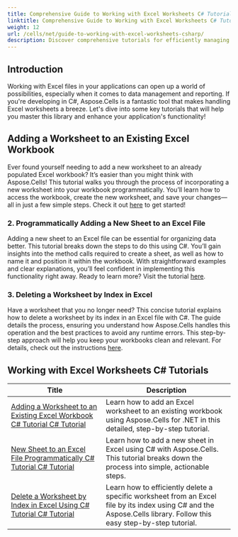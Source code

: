 ```yaml
---
title: Comprehensive Guide to Working with Excel Worksheets C# Tutorials
linktitle: Comprehensive Guide to Working with Excel Worksheets C# Tutorials
weight: 12
url: /cells/net/guide-to-working-with-excel-worksheets-csharp/
description: Discover comprehensive tutorials for efficiently managing Excel worksheets with Aspose.Cells for .NET, tailored for C# developers.
---
```

## Introduction

Working with Excel files in your applications can open up a world of possibilities, especially when it comes to data management and reporting. If you're developing in C#, Aspose.Cells is a fantastic tool that makes handling Excel worksheets a breeze. Let's dive into some key tutorials that will help you master this library and enhance your application's functionality!

## Adding a Worksheet to an Existing Excel Workbook  
Ever found yourself needing to add a new worksheet to an already populated Excel workbook? It’s easier than you might think with Aspose.Cells! This tutorial walks you through the process of incorporating a new worksheet into your workbook programmatically. You’ll learn how to access the workbook, create the new worksheet, and save your changes—all in just a few simple steps. Check it out [here](./adding-worksheet-to-existing-excel-workbook-csharp-tutorial/) to get started!

### 2. Programmatically Adding a New Sheet to an Excel File  
Adding a new sheet to an Excel file can be essential for organizing data better. This tutorial breaks down the steps to do this using C#. You’ll gain insights into the method calls required to create a sheet, as well as how to name it and position it within the workbook. With straightforward examples and clear explanations, you’ll feel confident in implementing this functionality right away. Ready to learn more? Visit the tutorial [here](./add-new-sheet-to-excel-file-csharp-tutorial/).

### 3. Deleting a Worksheet by Index in Excel  
Have a worksheet that you no longer need? This concise tutorial explains how to delete a worksheet by its index in an Excel file with C#. The guide details the process, ensuring you understand how Aspose.Cells handles this operation and the best practices to avoid any runtime errors. This step-by-step approach will help you keep your workbooks clean and relevant. For details, check out the instructions [here](./delete-worksheet-by-index-excel-csharp-tutorial/).

## Working with Excel Worksheets C# Tutorials
| Title | Description |
| --- | --- | 
| [Adding a Worksheet to an Existing Excel Workbook C# Tutorial C# Tutorial](./adding-worksheet-to-existing-excel-workbook-csharp-tutorial/) | Learn how to add an Excel worksheet to an existing workbook using Aspose.Cells for .NET in this detailed, step-by-step tutorial. |  
| [New Sheet to an Excel File Programmatically C# Tutorial C# Tutorial](./add-new-sheet-to-excel-file-csharp-tutorial/) | Learn how to add a new sheet in Excel using C# with Aspose.Cells. This tutorial breaks down the process into simple, actionable steps. |  
| [Delete a Worksheet by Index in Excel Using C# Tutorial C# Tutorial](./delete-worksheet-by-index-excel-csharp-tutorial/) | Learn how to efficiently delete a specific worksheet from an Excel file by its index using C# and the Aspose.Cells library. Follow this easy step-by-step tutorial. |  